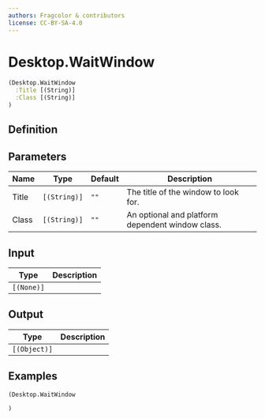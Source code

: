 ```yaml
---
authors: Fragcolor & contributors
license: CC-BY-SA-4.0
---
```



# Desktop.WaitWindow

```clojure
(Desktop.WaitWindow
  :Title [(String)]
  :Class [(String)]
)
```


## Definition




## Parameters

| Name | Type | Default | Description |
|------|------|---------|-------------|
| Title | `[(String)]` | `""` | The title of the window to look for. |
| Class | `[(String)]` | `""` | An optional and platform dependent window class. |


## Input

| Type | Description |
|------|-------------|
| `[(None)]` |  |


## Output

| Type | Description |
|------|-------------|
| `[(Object)]` |  |


## Examples

```clojure
(Desktop.WaitWindow

)
```
